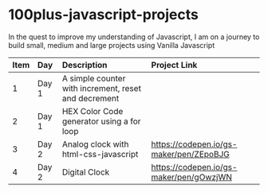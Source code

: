 # 100plus-javascript-projects
In the quest to improve my understanding of Javascript, I am on a journey to build small, medium and large projects using Vanilla Javascript

| Item | Day | Description | Project Link |
| --- | :---  | :--- | :--- |
| 1 | Day 1 | A simple counter with increment, reset and decrement | |
| 2 | Day 1 | HEX Color Code generator using a for loop | |
| 3 | Day 2 | Analog clock with html-css-javascript | https://codepen.io/gs-maker/pen/ZEpoBJG |
| 4 | Day 2 | Digital Clock | https://codepen.io/gs-maker/pen/gOwzjWN |
